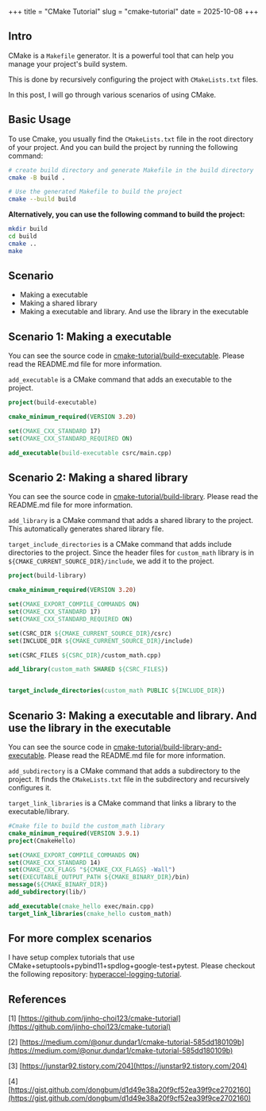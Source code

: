 +++
title = "CMake Tutorial"
slug = "cmake-tutorial"
date = 2025-10-08
+++

## Intro
CMake is a `Makefile` generator. It is a powerful tool that can help you manage your project's build system.

This is done by recursively configuring the project with `CMakeLists.txt` files.

In this post, I will go through various scenarios of using CMake.

## Basic Usage
To use Cmake, you usually find the `CMakeLists.txt` file in the root directory of your project. And you can build the project by running the following command:

```bash
# create build directory and generate Makefile in the build directory
cmake -B build . 

# Use the generated Makefile to build the project
cmake --build build
```

**Alternatively, you can use the following command to build the project:**
```bash
mkdir build
cd build
cmake ..
make
```

## Scenario
- Making a executable
- Making a shared library
- Making a executable and library. And use the library in the executable

## Scenario 1: Making a executable

You can see the source code in [cmake-tutorial/build-executable](https://github.com/jinho-choi123/cmake-tutorial/tree/main/build-executable). Please read the README.md file for more information.

`add_executable` is a CMake command that adds an executable to the project.

```cmake
project(build-executable)

cmake_minimum_required(VERSION 3.20)

set(CMAKE_CXX_STANDARD 17)
set(CMAKE_CXX_STANDARD_REQUIRED ON)

add_executable(build-executable csrc/main.cpp)
```

## Scenario 2: Making a shared library

You can see the source code in [cmake-tutorial/build-library](https://github.com/jinho-choi123/cmake-tutorial/tree/main/build-library). Please read the README.md file for more information.


`add_library` is a CMake command that adds a shared library to the project. This automatically generates shared library file.

`target_include_directories` is a CMake command that adds include directories to the project. Since the header files for `custom_math` library is in `${CMAKE_CURRENT_SOURCE_DIR}/include`, we add it to the project.

```cmake
project(build-library)

cmake_minimum_required(VERSION 3.20)

set(CMAKE_EXPORT_COMPILE_COMMANDS ON)
set(CMAKE_CXX_STANDARD 17)
set(CMAKE_CXX_STANDARD_REQUIRED ON)

set(CSRC_DIR ${CMAKE_CURRENT_SOURCE_DIR}/csrc)
set(INCLUDE_DIR ${CMAKE_CURRENT_SOURCE_DIR}/include)

set(CSRC_FILES ${CSRC_DIR}/custom_math.cpp)

add_library(custom_math SHARED ${CSRC_FILES})


target_include_directories(custom_math PUBLIC ${INCLUDE_DIR})
```

## Scenario 3: Making a executable and library. And use the library in the executable

You can see the source code in [cmake-tutorial/build-library-and-executable](https://github.com/jinho-choi123/cmake-tutorial/tree/main/build-library-and-executable). Please read the README.md file for more information.

`add_subdirectory` is a CMake command that adds a subdirectory to the project. It finds the `CMakeLists.txt` file in the subdirectory and recursively configures it.

`target_link_libraries` is a CMake command that links a library to the executable/library.

```cmake
#Cmake file to build the custom_math library
cmake_minimum_required(VERSION 3.9.1)
project(CmakeHello)

set(CMAKE_EXPORT_COMPILE_COMMANDS ON)
set(CMAKE_CXX_STANDARD 14)
set(CMAKE_CXX_FLAGS "${CMAKE_CXX_FLAGS} -Wall")
set(EXECUTABLE_OUTPUT_PATH ${CMAKE_BINARY_DIR}/bin)
message(${CMAKE_BINARY_DIR})
add_subdirectory(lib/)

add_executable(cmake_hello exec/main.cpp)
target_link_libraries(cmake_hello custom_math)
```

## For more complex scenarios
I have setup complex tutorials that use CMake+setuptools+pybind11+spdlog+google-test+pytest. Please checkout the following repository: [hyperaccel-logging-tutorial](https://github.com/jinho-choi123/hyperaccel-logging-tutorial).

## References
[1] [https://github.com/jinho-choi123/cmake-tutorial](https://github.com/jinho-choi123/cmake-tutorial)

[2] [https://medium.com/@onur.dundar1/cmake-tutorial-585dd180109b](https://medium.com/@onur.dundar1/cmake-tutorial-585dd180109b)

[3] [https://junstar92.tistory.com/204](https://junstar92.tistory.com/204)

[4] [https://gist.github.com/dongbum/d1d49e38a20f9cf52ea39f9ce2702160](https://gist.github.com/dongbum/d1d49e38a20f9cf52ea39f9ce2702160)
